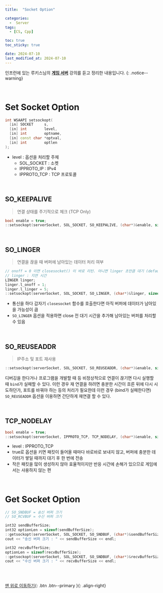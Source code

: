 ```yaml
---
title:  "Socket Option"

categories:
  -  Server
tags:
  - [CS, Cpp]

toc: true
toc_sticky: true

date: 2024-07-10
last_modified_at: 2024-07-10
---
```


인프런에 있는 루키스님의 **[게임 서버](https://www.inflearn.com/course/%EC%96%B8%EB%A6%AC%EC%96%BC-3d-mmorpg-4/dashboard)** 강의를 듣고 정리한 내용입니다.
{: .notice--warning}

<br>

# Set Socket Option


``` c++
int WSAAPI setsockopt(
  [in] SOCKET     s,
  [in] int        level,
  [in] int        optname,
  [in] const char *optval,
  [in] int        optlen
);
```

- level : 옵션을 처리할 주체
    - SOL_SOCKET : 소켓
    - IPPROTO_IP : IPv4
    - IPPROTO_TCP : TCP 프로토콜


<br>

## SO_KEEPALIVE

> 연결 상태를 주기적으로 체크 (TCP Only)

``` c++
bool enable = true;
::setsockopt(serverSocket, SOL_SOCKET, SO_KEEPALIVE, (char*)&enable, sizeof(enable));
```

<br>

## SO_LINGER

> 연결을 끊을 때 버퍼에 남아있는 데이터 처리 여부

``` c++
// onoff = 0 이면 closesocket() 이 바로 리턴. 아니면 linger 초만큼 대기 (default 0)
// linger : 지연 시간
LINGER linger;
linger.l_onoff = 1;
linger.l_linger = 5;
::setsockopt(serverSocket, SOL_SOCKET, SO_LINGER, (char*)&linger, sizeof(linger));
```

- 통신을 하다 갑자기 `closesocket` 함수를 호출한다면 아직 버퍼에 데이터가 남아있을 가능성이 큼
- `SO_LINGER` 옵션을 적용하면 close 전 대기 시간을 추가해 남아있는 버퍼를 처리할 수 있음

<br>

## SO_REUSEADDR

> IP주소 및 포트 재사용

``` c++
::setsockopt(serverSocket, SOL_SOCKET, SO_REUSEADDR, (char*)&enable, sizeof(enable));
```

디버깅을 한다거나 프로그램을 개발할 때 등 비정상적으로 연결이 끊기면 다시 실행할 때 `bind`가 실패할 수 있다. 이런 경우 재 연결을 하려면 충분한 시간이 흐른 뒤에 다시 시도하던가, 포트를 바꿔야 하는 등의 처리가 필요한데 이런 경우 (bind가 실패한다면) `SO_REUSEADDR` 옵션을 이용하면 간단하게 재연결 할 수 있다.

<br>

## TCP_NODELAY

``` c++
bool enable = true;
::setsockopt(serverSocket, IPPROTO_TCP, TCP_NODELAY, (char*)&enable, sizeof(enable));
```

- level : IPPROTO_TCP 
- true로 옵션을 키면 패킷이 들어올 때마다 바로바로 보내지 않고, 버퍼에 충분한 데이터가 쌓일 때까지 대기 후 한 번에 전송
- 작은 패킷을 많이 생성하지 않아 효율적이지만 반응 시간에 손해가 있으므로 게임에서는 사용하지 않는 편



<br>

# Get Socket Option

``` c++
// SO_SNDBUF = 송신 버퍼 크기
// SO_RCVBUF = 수신 버퍼 크기

int32 sendBufferSize;
int32 optionLen = sizeof(sendBufferSize);
::getsockopt(serverSocket, SOL_SOCKET, SO_SNDBUF, (char*)&sendBufferSize, &optionLen);
cout << "송신 버퍼 크기 : " << sendBufferSize << endl;

int32 recvBufferSize;
optionLen = sizeof(recvBufferSize);
::getsockopt(serverSocket, SOL_SOCKET, SO_SNDBUF, (char*)&recvBufferSize, &optionLen);
cout << "수신 버퍼 크기 : " << recvBufferSize << endl;
```



<br>
<br>


[맨 위로 이동하기](#){: .btn .btn--primary }{: .align-right}